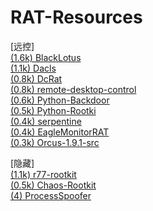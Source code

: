 # RAT-Resources
[远控]  
[(1.6k) BlackLotus](https://github.com/ldpreload/BlackLotus)  
[(1.1k) Dacls](https://github.com/Idov31/Nidhogg)  
[(0.8k) DcRat](https://github.com/qwqdanchun/DcRat)   
[(0.8k) remote-desktop-control](https://github.com/Cool-Coding/remote-desktop-control)  
[(0.6k) Python-Backdoor](https://github.com/xp4xbox/Python-Backdoor)  
[(0.5k) Python-Rootki](https://github.com/0xIslamTaha/Python-Rootkit)  
[(0.4k) serpentine](https://github.com/jafarlihi/serpentine)  
[(0.4k) EagleMonitorRAT](https://github.com/arsium/EagleMonitorRAT)  
[(0.3k) Orcus-1.9.1-src](https://github.com/void-stack/Orcus-1.9.1-src)  

[隐藏]  
[(1.1k) r77-rootkit](https://github.com/bytecode77/r77-rootkit)  
[(0.5k) Chaos-Rootkit](https://github.com/ZeroMemoryEx/Chaos-Rootkit)  
[(4) ProcessSpoofer](https://github.com/itsshux/ProcessSpoofer)  
